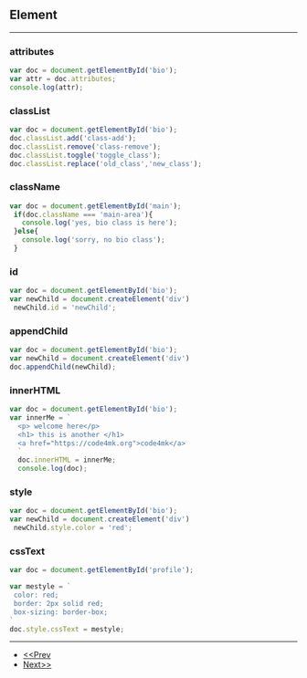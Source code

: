 
## Element
---

### attributes

```js
var doc = document.getElementById('bio');
var attr = doc.attributes;
console.log(attr);
```

### classList

```js
var doc = document.getElementById('bio');
doc.classList.add('class-add');
doc.classList.remove('class-remove');
doc.classList.toggle('toggle_class');
doc.classList.replace('old_class','new_class');
```

### className

```js
var doc = document.getElementById('main');
 if(doc.className === 'main-area'){
   console.log('yes, bio class is here');
 }else{
   console.log('sorry, no bio class');
 }
```

### id

```js
var doc = document.getElementById('bio');
var newChild = document.createElement('div')
 newChild.id = 'newChild';
```

### appendChild

```js
var doc = document.getElementById('bio');
var newChild = document.createElement('div')
doc.appendChild(newChild);
```

### innerHTML

```js
var doc = document.getElementById('bio');
var innerMe = `
  <p> welcome here</p>
  <h1> this is another </h1>
  <a href="https://code4mk.org">code4mk</a>
  `
  doc.innerHTML = innerMe;
  console.log(doc);
```

### style

```js
var doc = document.getElementById('bio');
var newChild = document.createElement('div')
 newChild.style.color = 'red';
```

### cssText

```js
var doc = document.getElementById('profile');

var mestyle = `
 color: red;
 border: 2px solid red;
 box-sizing: border-box;
`
doc.style.cssText = mestyle;
```

---

* [<<Prev](https://github.com/code4mk/lets-dom/blob/master/README.md)
* [Next>>](https://github.com/code4mk/lets-dom/blob/master/node.md)
